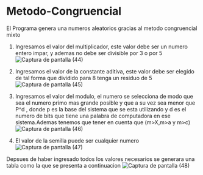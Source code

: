 # Metodo-Congruencial
El Programa genera una numeros aleatorios gracias al metodo congruencial mixto
1. Ingresamos el valor del multiplicador, este valor debe ser un numero entero impar, y ademas no debe ser divisible por 3 o por 5
![Captura de pantalla (44)](https://user-images.githubusercontent.com/33550965/57995117-fa4b7900-7a85-11e9-9086-cbeb9dc49bd8.png)

2. Ingresamos el valor de la constante aditiva, este valor  debe ser elegido de tal forma que dividido para 8 tenga un residuo de 5 
![Captura de pantalla (45)](https://user-images.githubusercontent.com/33550965/57995118-fa4b7900-7a85-11e9-8439-e98214a9d609.png)

3. Ingresamos el valor del modulo, el numero se selecciona de modo que sea el numero primo mas grande posible y que a su vez sea menor que P^d , donde p es la base del sistema que se esta utilizando y d es el numero de bits que tiene una palabra de computadora en ese sistema.Ademas tenemos que tener en cuenta que (m>X,m>a y m>c)
![Captura de pantalla (46)](https://user-images.githubusercontent.com/33550965/57995119-fae40f80-7a85-11e9-9073-1a57ec13d41d.png)

4. El valor de la semilla puede ser cualquier numero 
![Captura de pantalla (47)](https://user-images.githubusercontent.com/33550965/57995120-fae40f80-7a85-11e9-9464-e02c344b263c.png)

Depsues de haber ingresado todos los valores necesarios se generara una tabla como la que se presenta a continuacion
![Captura de pantalla (48)](https://user-images.githubusercontent.com/33550965/57995121-fae40f80-7a85-11e9-90e6-145402088b40.png)
